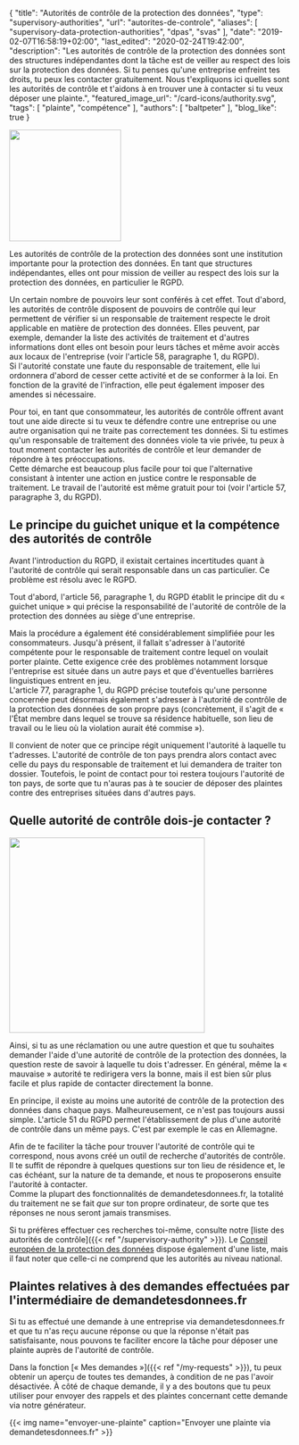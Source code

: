 {
    "title": "Autorités de contrôle de la protection des données",
    "type": "supervisory-authorities",
    "url": "autorites-de-controle",
    "aliases": [
    	"supervisory-data-protection-authorities",
    	"dpas",
    	"svas"
    ],
    "date": "2019-02-07T16:58:19+02:00",
    "last_edited": "2020-02-24T19:42:00",
    "description": "Les autorités de contrôle de la protection des données sont des structures indépendantes dont la tâche est de veiller au respect des lois sur la protection des données. Si tu penses qu'une entreprise enfreint tes droits, tu peux les contacter gratuitement. Nous t'expliquons ici quelles sont les autorités de contrôle et t'aidons à en trouver une à contacter si tu veux déposer une plainte.",
    "featured_image_url": "/card-icons/authority.svg",
    "tags": [ "plainte", "compétence" ],
    "authors": [ "baltpeter" ],
    "blog_like": true
}

<img class="offset-image offset-image-left" src="/card-icons/authority.svg" style="height: 200px;" alt="">

Les autorités de contrôle de la protection des données sont une institution importante pour la protection des données. En tant que structures indépendantes, elles ont pour mission de veiller au respect des lois sur la protection des données, en particulier le RGPD.

Un certain nombre de pouvoirs leur sont conférés à cet effet. Tout d'abord, les autorités de contrôle disposent de pouvoirs de contrôle qui leur permettent de vérifier si un responsable de traitement respecte le droit applicable en matière de protection des données. Elles peuvent, par exemple, demander la liste des activités de traitement et d'autres informations dont elles ont besoin pour leurs tâches et même avoir accès aux locaux de l'entreprise (voir l'article 58, paragraphe 1, du RGPD).  
Si l'autorité constate une faute du responsable de traitement, elle lui ordonnera d'abord de cesser cette activité et de se conformer à la loi. En fonction de la gravité de l'infraction, elle peut également imposer des amendes si nécessaire.

Pour toi, en tant que consommateur, les autorités de contrôle offrent avant tout une aide directe si tu veux te défendre contre une entreprise ou une autre organisation qui ne traite pas correctement tes données. Si tu estimes qu'un responsable de traitement des données viole ta vie privée, tu peux à tout moment contacter les autorités de contrôle et leur demander de répondre à tes préoccupations.  
Cette démarche est beaucoup plus facile pour toi que l'alternative consistant à intenter une action en justice contre le responsable de traitement. Le travail de l'autorité est même gratuit pour toi (voir l'article 57, paragraphe 3, du RGPD).

<a id="one-stop-shop"></a>
## Le principe du guichet unique et la compétence des autorités de contrôle

Avant l'introduction du RGPD, il existait certaines incertitudes quant à l'autorité de contrôle qui serait responsable dans un cas particulier. Ce problème est résolu avec le RGPD.

Tout d'abord, l'article 56, paragraphe 1, du RGPD établit le principe dit du « guichet unique » qui précise la responsabilité de l'autorité de contrôle de la protection des données au siège d'une entreprise.

Mais la procédure a également été considérablement simplifiée pour les consommateurs. Jusqu'à présent, il fallait s'adresser à l'autorité compétente pour le responsable de traitement contre lequel on voulait porter plainte. Cette exigence crée des problèmes notamment lorsque l'entreprise est située dans un autre pays et que d'éventuelles barrières linguistiques entrent en jeu.  
L'article 77, paragraphe 1, du RGPD précise toutefois qu'une personne concernée peut désormais également s'adresser à l'autorité de contrôle de la protection des données de son propre pays (concrètement, il s'agit de « l'État membre dans lequel se trouve sa résidence habituelle, son lieu de travail ou le lieu où la violation aurait été commise »).

Il convient de noter que ce principe régit uniquement l'autorité à laquelle tu t'adresses. L'autorité de contrôle de ton pays prendra alors contact avec celle du pays du responsable de traitement et lui demandera de traiter ton dossier. Toutefois, le point de contact pour toi restera toujours l'autorité de ton pays, de sorte que tu n'auras pas à te soucier de déposer des plaintes contre des entreprises situées dans d'autres pays.

<a id="finder"></a>
## Quelle autorité de contrôle dois-je contacter ?

<img class="offset-image offset-image-right" src="/img/humaaans/question-1.svg" style="height: 350px;" alt="">

Ainsi, si tu as une réclamation ou une autre question et que tu souhaites demander l'aide d'une autorité de contrôle de la protection des données, la question reste de savoir à laquelle tu dois t'adresser. En général, même la « mauvaise » autorité te redirigera vers la bonne, mais il est bien sûr plus facile et plus rapide de contacter directement la bonne.

En principe, il existe au moins une autorité de contrôle de la protection des données dans chaque pays. Malheureusement, ce n'est pas toujours aussi simple. L'article 51 du RGPD permet l'établissement de plus d'une autorité de contrôle dans un même pays. C'est par exemple le cas en Allemagne.

Afin de te faciliter la tâche pour trouver l'autorité de contrôle qui te correspond, nous avons créé un outil de recherche d'autorités de contrôle. Il te suffit de répondre à quelques questions sur ton lieu de résidence et, le cas échéant, sur la nature de ta demande, et nous te proposerons ensuite l'autorité à contacter.  
Comme la plupart des fonctionnalités de demandetesdonnees.fr, la totalité du traitement ne se fait *que* sur ton propre ordinateur, de sorte que tes réponses ne nous seront jamais transmises.

<div class="sva-finder"></div>

Si tu préfères effectuer ces recherches toi-même, consulte notre [liste des autorités de contrôle]({{< ref "/supervisory-authority" >}}). Le [Conseil européen de la protection des données](https://edpb.europa.eu/about-edpb/board/members_fr) dispose également d'une liste, mais il faut noter que celle-ci ne comprend que les autorités au niveau national.

## Plaintes relatives à des demandes effectuées par l'intermédiaire de demandetesdonnees.fr

Si tu as effectué une demande à une entreprise via demandetesdonnees.fr et que tu n'as reçu aucune réponse ou que la réponse n'était pas satisfaisante, nous pouvons te faciliter encore la tâche pour déposer une plainte auprès de l'autorité de contrôle.

Dans la fonction [« Mes demandes »]({{< ref "/my-requests" >}}), tu peux obtenir un aperçu de toutes tes demandes, à condition de ne pas l'avoir désactivée. À côté de chaque demande, il y a des boutons que tu peux utiliser pour envoyer des rappels et des plaintes concernant cette demande via notre générateur.

{{< img name="envoyer-une-plainte" caption="Envoyer une plainte via demandetesdonnees.fr" >}}
